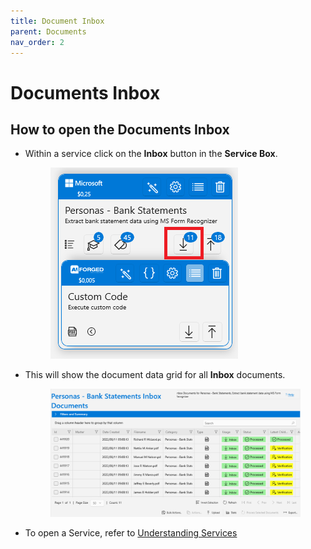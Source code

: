 ```yaml
---
title: Document Inbox
parent: Documents
nav_order: 2
---
```


# Documents Inbox

## How to open the Documents Inbox

*   Within a service click on the **Inbox** button in the **Service Box**.

    <figure><img src="../.gitbook/assets/image (44) (1).png" alt=""><figcaption></figcaption></figure>
*   This will show the document data grid for all **Inbox** documents.

    <figure><img src="../.gitbook/assets/image (70).png" alt=""><figcaption></figcaption></figure>
* To open a Service, refer to [Understanding Services](https://github.com/aiforged/docs/tree/3bbbcd81b0a8fe713555694db96d779ff6a45d2b/documents/services/understanding-services.md)
